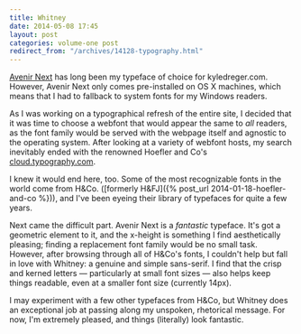 ```yaml
---
title: Whitney
date: 2014-05-08 17:45
layout: post
categories: volume-one post
redirect_from: "/archives/14128-typography.html"
---
```



[Avenir Next](http://www.linotype.com/2090/avenirnext.html) has long been my typeface of choice for kyledreger.com. However, Avenir Next only comes pre-installed on OS X machines, which means that I had to fallback to system fonts for my Windows readers. 

As I was working on a typographical refresh of the entire site, I decided that it was time to choose a webfont that would appear the same to _all_ readers, as the font family would be served with the webpage itself and agnostic to the operating system. After looking at a variety of webfont hosts, my search inevitably ended with the renowned Hoefler and Co's [cloud.typography.com](http://cloud.typography.com). 

I knew it would end here, too. Some of the most recognizable fonts in the world come from H&Co. ([formerly H&FJ]({% post_url 2014-01-18-hoefler-and-co %})), and I've been eyeing their library of typefaces for quite a few years. 

Next came the difficult part. Avenir Next is a _fantastic_ typeface. It's got a geometric element to it, and the x-height is something I find aesthetically pleasing; finding a replacement font family would be no small task. However, after browsing through all of H&Co's fonts, I couldn't help but fall in love with Whitney: a genuine and simple sans-serif. I find that the crisp and kerned letters &mdash; particularly at small font sizes &mdash; also helps keep things readable, even at a smaller font size (currently 14px). 

I may experiment with a few other typefaces from H&Co, but Whitney does an exceptional job at passing along my unspoken, rhetorical message. For now, I'm extremely pleased, and things (literally) look fantastic. 

